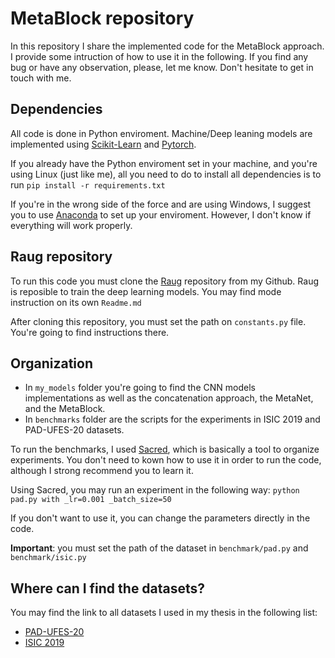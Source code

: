 # MetaBlock repository

In this repository I share the implemented code for the MetaBlock approach. I provide some intruction of how to use it in the following.
If you find any bug or have any observation, please, let me know. Don't hesitate to get in touch with me.


## Dependencies
All code is done in Python enviroment. Machine/Deep leaning models are implemented using [Scikit-Learn](https://scikit-learn.org/stable/) and [Pytorch](https://pytorch.org/).

If you already have the Python enviroment set in your machine, and you're using Linux (just like me), all you need to do to install all dependencies is to run `pip install -r requirements.txt`

If you're in the wrong side of the force and are using Windows, I suggest you to use [Anaconda](https://www.anaconda.com/) to set up your enviroment. However, I don't know if everything will work properly.

## Raug repository
To run this code you must clone the [Raug](https://github.com/paaatcha/raug) repository from my Github. Raug is reposible to train the deep learning models. You may find mode instruction on its own `Readme.md`

After cloning this repository, you must set the path on `constants.py` file. You're going to find instructions there.

## Organization
- In `my_models` folder you're going to find the CNN models implementations as well as the concatenation approach, the MetaNet, and the MetaBlock.
- In `benchmarks` folder are the scripts for the experiments in ISIC 2019 and PAD-UFES-20 datasets.

To run the benchmarks, I used [Sacred](https://sacred.readthedocs.io/en/stable/index.html), which is basically a tool to organize experiments.
You don't need to kown how to use it in order to run the code, although I strong recommend you to learn it.

Using Sacred, you may run an experiment in the following way:
`python pad.py with _lr=0.001 _batch_size=50`

If you don't want to use it, you can change the parameters directly in the code.

**Important**: you must set the path of the dataset in `benchmark/pad.py` and `benchmark/isic.py`


## Where can I find the datasets?
You may find the link to all datasets I used in my thesis in the following list:
- [PAD-UFES-20](https://data.mendeley.com/datasets/zr7vgbcyr2)
- [ISIC 2019](https://challenge2019.isic-archive.com/)
